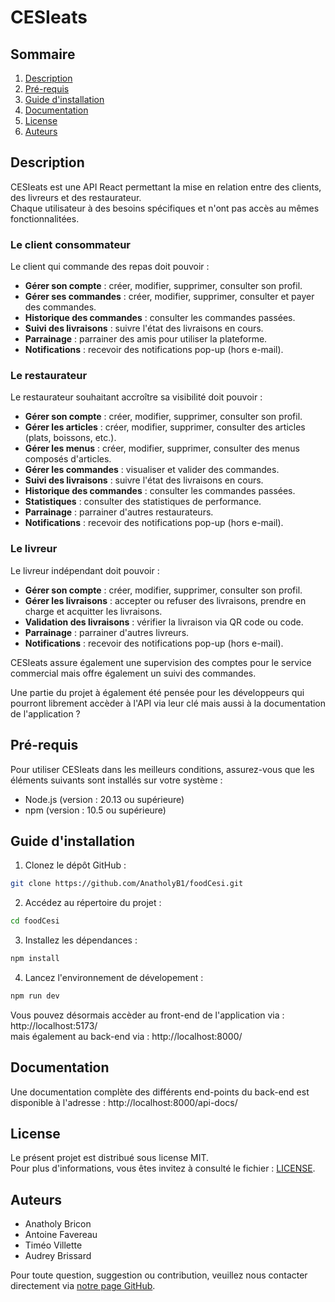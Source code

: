 # CESIeats

## Sommaire
1. [Description](#description)
2. [Pré-requis](#pré-requis)
3. [Guide d'installation](#guide-dinstallation)
4. [Documentation](#documentation)
5. [License](#license)
6. [Auteurs](#auteurs)

## Description

CESIeats est une API React permettant la mise en relation entre des clients, des livreurs et des restaurateur.  
Chaque utilisateur à des besoins spécifiques et n'ont pas accès au mêmes fonctionnalitées.

### Le client consommateur
Le client qui commande des repas doit pouvoir :
- **Gérer son compte** : créer, modifier, supprimer, consulter son profil.
- **Gérer ses commandes** : créer, modifier, supprimer, consulter et payer des commandes.
- **Historique des commandes** : consulter les commandes passées.
- **Suivi des livraisons** : suivre l'état des livraisons en cours.
- **Parrainage** : parrainer des amis pour utiliser la plateforme.
- **Notifications** : recevoir des notifications pop-up (hors e-mail).

### Le restaurateur
Le restaurateur souhaitant accroître sa visibilité doit pouvoir :
- **Gérer son compte** : créer, modifier, supprimer, consulter son profil.
- **Gérer les articles** : créer, modifier, supprimer, consulter des articles (plats, boissons,
etc.).
- **Gérer les menus** : créer, modifier, supprimer, consulter des menus composés d'articles.
- **Gérer les commandes** : visualiser et valider des commandes.
- **Suivi des livraisons** : suivre l'état des livraisons en cours.
- **Historique des commandes** : consulter les commandes passées.
- **Statistiques** : consulter des statistiques de performance.
- **Parrainage** : parrainer d'autres restaurateurs.
- **Notifications** : recevoir des notifications pop-up (hors e-mail).

### Le livreur
Le livreur indépendant doit pouvoir :
- **Gérer son compte** : créer, modifier, supprimer, consulter son profil.
- **Gérer les livraisons** : accepter ou refuser des livraisons, prendre en charge et acquitter les livraisons.
- **Validation des livraisons** : vérifier la livraison via QR code ou code.
- **Parrainage** : parrainer d'autres livreurs.
- **Notifications** : recevoir des notifications pop-up (hors e-mail).

CESIeats assure également une supervision des comptes pour le service commercial mais offre également un suivi des commandes.

Une partie du projet à également été pensée pour les développeurs qui pourront librement accèder à l'API via leur clé mais aussi à la documentation de l'application ?

## Pré-requis

Pour utiliser CESIeats dans les meilleurs conditions, assurez-vous que les éléments suivants sont installés sur votre système :

- Node.js (version : 20.13 ou supérieure)
- npm (version : 10.5 ou supérieure)

## Guide d'installation
1. Clonez le dépôt GitHub :
```bash
git clone https://github.com/AnatholyB1/foodCesi.git
```

2. Accédez au répertoire du projet :
```bash
cd foodCesi
```

3. Installez les dépendances :
```bash
npm install
```

4. Lancez l'environnement de dévelopement :
```bash
npm run dev
```

Vous pouvez désormais accèder au front-end de l'application via : http://localhost:5173/   
mais également au back-end via : http://localhost:8000/

## Documentation

Une documentation complète des différents end-points du back-end est disponible à l'adresse : http://localhost:8000/api-docs/   

## License

Le présent projet est distribué sous license MIT.  
Pour plus d'informations, vous êtes invitez à consulté le fichier : [LICENSE](https://github.com/AnatholyB1/foodCesi/blob/main/LICENSE).

## Auteurs
- Anatholy Bricon
- Antoine Favereau
- Timéo Villette
- Audrey Brissard

Pour toute question, suggestion ou contribution, veuillez nous contacter directement via [notre page GitHub](https://github.com/AnatholyB1/foodCesi).
